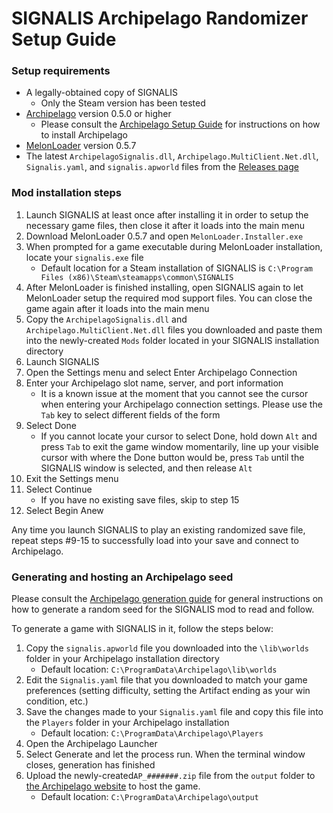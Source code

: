 # SIGNALIS Archipelago Randomizer Setup Guide

### Setup requirements
 - A legally-obtained copy of SIGNALIS
	 - Only the Steam version has been tested
 - [Archipelago](https://github.com/ArchipelagoMW/Archipelago/releases) version 0.5.0 or higher
	 - Please consult the [Archipelago Setup Guide](https://archipelago.gg/tutorial/) for instructions on how to install Archipelago
 - [MelonLoader](https://github.com/LavaGang/MelonLoader) version 0.5.7
 - The latest `ArchipelagoSignalis.dll`, `Archipelago.MultiClient.Net.dll`, `Signalis.yaml`, and `signalis.apworld` files from the [Releases page](https://github.com/devoidlazarus/SIGNALISArchipelagoRandomizer/releases)


### Mod installation steps
1. Launch SIGNALIS at least once after installing it in order to setup the necessary game files, then close it after it loads into the main menu
2. Download MelonLoader 0.5.7 and open `MelonLoader.Installer.exe`
3. When prompted for a game executable during MelonLoader installation, locate your `signalis.exe` file
   - Default location for a Steam installation of SIGNALIS is `C:\Program Files (x86)\Steam\steamapps\common\SIGNALIS`
4. After MelonLoader is finished installing, open SIGNALIS again to let MelonLoader setup the required mod support files. You can close the game again after it loads into the main menu
5. Copy the `ArchipelagoSignalis.dll` and `Archipelago.MultiClient.Net.dll` files you downloaded and paste them into the newly-created `Mods` folder located in your SIGNALIS installation directory
6. Launch SIGNALIS
7. Open the Settings menu and select Enter Archipelago Connection
8. Enter your Archipelago slot name, server, and port information
   - It is a known issue at the moment that you cannot see the cursor when entering your Archipelago connection settings. Please use the `Tab` key to select different fields of the form
9. Select Done
   - If you cannot locate your cursor to select Done, hold down `Alt` and press `Tab` to exit the game window momentarily, line up your visible cursor with where the Done button would be, press `Tab` until the SIGNALIS window is selected, and then release `Alt`
10. Exit the Settings menu
11. Select Continue
    - If you have no existing save files, skip to step 15
12. Select Begin Anew

Any time you launch SIGNALIS to play an existing randomized save file, repeat steps #9-15 to successfully load into your save and connect to Archipelago.

### Generating and hosting an Archipelago seed
Please consult the [Archipelago generation guide](https://archipelago.gg/tutorial/Archipelago/setup/en#generating-a-game) for general instructions on how to generate a random seed for the SIGNALIS mod to read and follow.

To generate a game with SIGNALIS in it, follow the steps below:

 1. Copy the `signalis.apworld` file you downloaded into the `\lib\worlds` folder in your Archipelago installation directory
    - Default location: `C:\ProgramData\Archipelago\lib\worlds`
 2. Edit the `Signalis.yaml` file that you downloaded to match your game preferences (setting difficulty, setting the Artifact ending as your win condition, etc.)
 3. Save the changes made to your `Signalis.yaml` file and copy this file into the `Players` folder in your Archipelago installation
    - Default location: `C:\ProgramData\Archipelago\Players`
 4. Open the Archipelago Launcher
 5. Select Generate and let the process run. When the terminal window closes, generation has finished
 6. Upload the newly-created`AP_#######.zip` file from the `output` folder to [the Archipelago website](https://archipelago.gg/uploads) to host the game.
    - Default location: `C:\ProgramData\Archipelago\output`

